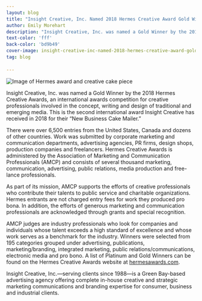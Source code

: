 ```yaml
---
layout: blog
title: "Insight Creative, Inc. Named 2018 Hermes Creative Award Gold Winner"
author: Emily Morehart
description: "Insight Creative, Inc. was named a Gold Winner by the 2018 Hermes Creative Awards."
text-color: 'fff'
back-color: 'bd9b49'
cover-image: insight-creative-inc-named-2018-hermes-creative-award-gold-winner.jpg
tag: blog

---
```


<img data-aos="fade-up" src="/img/blog/insight-creative-inc-named-2018-hermes-creative-award-gold-winner.jpg"
alt="Image of Hermes award and creative cake piece"
srcset="
/img/blog/insight-creative-inc-named-2018-hermes-creative-award-gold-winner-2400.jpg 2400w,
/img/blog/insight-creative-inc-named-2018-hermes-creative-award-gold-winner-1800.jpg 1800w,
/img/blog/insight-creative-inc-named-2018-hermes-creative-award-gold-winner-1200.jpg 1200w,
/img/blog/insight-creative-inc-named-2018-hermes-creative-award-gold-winner-900.jpg 900w,
/img/blog/insight-creative-inc-named-2018-hermes-creative-award-gold-winner-600.jpg 600w,
/img/blog/insight-creative-inc-named-2018-hermes-creative-award-gold-winner-400.jpg 400w" />

Insight Creative, Inc. was named a Gold Winner by the 2018 Hermes Creative Awards, an international awards competition for creative professionals involved in the concept, writing and design of traditional and emerging media. This is the second international award Insight Creative has received in 2018 for their “New Business Cake Mailer.” 

There were over 6,500 entries from the United States, Canada and dozens of other countries. Work was submitted by corporate marketing and communication departments, advertising agencies, PR firms, design shops, production companies and freelancers. Hermes Creative Awards is administered by the Association of Marketing and Communication Professionals (AMCP) and consists of several thousand marketing, communication, advertising, public relations, media production and free-lance professionals. 

As part of its mission, AMCP supports the efforts of creative professionals who contribute their talents to public service and charitable organizations. Hermes entrants are not charged entry fees for work they produced pro bona. In addition, the efforts of generous marketing and communication professionals are acknowledged through grants and special recognition.

AMCP judges are industry professionals who look for companies and individuals whose talent exceeds a high standard of excellence and whose work serves as a benchmark for the industry. Winners were selected from 195 categories grouped under advertising, publications, marketing/branding, integrated marketing, public relations/communications, electronic media and pro bono. A list of Platinum and Gold Winners can be found on the Hermes Creative Awards website at <a href="http://hermesawards.com/" target="_blank" rel="noopener">hermesawards.com</a>.

Insight Creative, Inc.—serving clients since 1988—is a Green Bay-based advertising agency offering complete in-house creative and strategic marketing communications and branding expertise for consumer, business and industrial clients. 